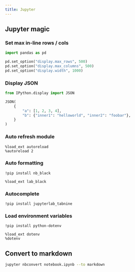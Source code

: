 ```yaml
---
title: Jupyter
---
```


## Jupyter magic

### Set max in-line rows / cols

```python
import pandas as pd

pd.set_option("display.max_rows", 500)
pd.set_option("display.max_columns", 500)
pd.set_option("display.width", 1000)
```

### Display JSON

```python
from IPython.display import JSON

JSON(
    {
        "a": [1, 2, 3, 4],
        "b": {"inner1": "helloworld", "inner2": "foobar"},
    }
)
```

### Auto refresh module

```
%load_ext autoreload
%autoreload 2
```

### Auto formatting

```
!pip install nb_black

%load_ext lab_black
```

### Autocomplete

```
!pip install jupyterlab_tabnine
```

### Load environment variables

```
!pip install python-dotenv

%load_ext dotenv
%dotenv
```

## Convert to markdown

```bash
jupyter nbconvert notebook.ipynb --to markdown
```
